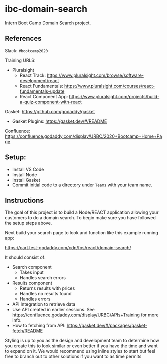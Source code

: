 # ibc-domain-search
Intern Boot Camp Domain Search project. 

## References

Slack: `#bootcamp2020` 

Training URLS: 
- Pluralsight
  - React Track: https://www.pluralsight.com/browse/software-development/react
  - React Fundamentals: https://www.pluralsight.com/courses/react-fundamentals-update
  - React Component App: https://www.pluralsight.com/projects/build-a-quiz-component-with-react

Gasket: https://github.com/godaddy/gasket
- Gasket Plugins:  https://gasket.dev/#/README

Confluence: https://confluence.godaddy.com/display/URBC/2020+Bootcamp+Home+Page



## Setup: 
- Install VS Code
- Install Node
- Install Gasket
- Commit initial code to a directory under `Teams` with your team name.

## Instructions
The goal of this project is to build a Node/REACT application allowing your customers to do a domain search. To begin make sure you have followed the setup steps above.

Next build your search page to look and function like this example running app:

https://cart.test-godaddy.com/cdn/fos/react/domain-search/

It should consist of:
- Search component
  - Takes input
  - Handles search errors
- Results component
  - Returns results with prices 
  - Handles no results found
  - Handles errors
- API Integration to retrieve data
 - Use API created in earlier sessions. See https://confluence.godaddy.com/display/URBC/APIs+Training for more info.
 - How to fetching from API: https://gasket.dev/#/packages/gasket-fetch/README
 

Styling is up to you as the design and development team to determine how you create this to look similar or even better if you have the time and want to expand on it. We would recommend using inline styles to start but feel free to branch out to other solutions if you want to as time permits 







